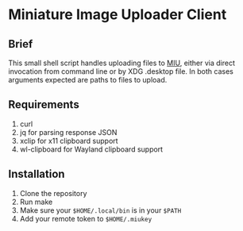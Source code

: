 # Miniature Image Uploader Client

## Brief
This small shell script handles uploading files to [MIU](https://i.komachi.sh), either via direct invocation from command line or by XDG .desktop file. In both cases arguments expected are paths to files to upload.

## Requirements
1. curl
2. jq for parsing response JSON
3. xclip for x11 clipboard support
4. wl-clipboard for Wayland clipboard support

## Installation
1. Clone the repository
2. Run make
3. Make sure your `$HOME/.local/bin` is in your `$PATH`
4. Add your remote token to `$HOME/.miukey`

